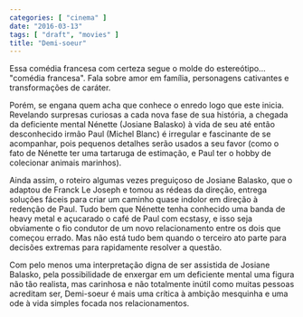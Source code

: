 ```yaml
---
categories: [ "cinema" ]
date: "2016-03-13"
tags: [ "draft", "movies" ]
title: "Demi-soeur"
---
```

Essa comédia francesa com certeza segue o molde do
estereótipo... "comédia francesa". Fala sobre amor em família,
personagens cativantes e transformações de caráter.

Porém, se engana quem acha que conhece o enredo logo que este
inicia. Revelando surpresas curiosas a cada nova fase de sua história,
a chegada da deficiente mental Nénette (Josiane Balasko) à vida de
seu até então desconhecido irmão Paul (Michel Blanc) é irregular
e fascinante de se acompanhar, pois pequenos detalhes serão usados a
seu favor (como o fato de Nénette ter uma tartaruga de estimação,
e Paul ter o hobby de colecionar animais marinhos).

Ainda assim, o roteiro algumas vezes preguiçoso de Josiane Balasko, que
o adaptou de Franck Le Joseph e tomou as rédeas da direção, entrega
soluções fáceis para criar um caminho quase indolor em direção à
redenção de Paul. Tudo bem que Nénette tenha conhecido uma banda
de heavy metal e açucarado o café de Paul com ecstasy, e isso seja
obviamente o fio condutor de um novo relacionamento entre os dois que
começou errado. Mas não está tudo bem quando o terceiro ato parte
para decisões extremas para rapidamente resolver a questão.

Com pelo menos uma interpretação digna de ser assistida de Josiane
Balasko, pela possibilidade de enxergar em um deficiente mental uma
figura não tão realista, mas carinhosa e não totalmente inútil
como muitas pessoas acreditam ser, Demi-soeur é mais uma crítica à
ambição mesquinha e uma ode à vida simples focada nos relacionamentos.
